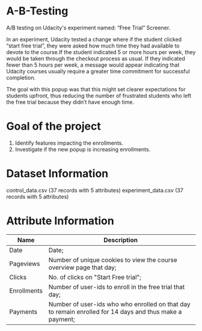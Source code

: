 # A-B-Testing
A/B testing on Udacity's experiment named: “Free Trial” Screener. 

In an experiment, Udacity tested a change where if the student clicked “start free trial”, they were asked how much time they had available to devote to the course.If the student indicated 5 or more hours per week, they would be taken through the checkout process as usual. If they indicated fewer than 5 hours per week, a message would appear indicating that Udacity courses usually require a greater time commitment for successful completion.

The goal with this popup was that this might set clearer expectations for students upfront, thus reducing the number of frustrated students who left the free trial because they didn’t have enough time.

# Goal of the project
1. Identify features impacting the enrollments.
2. Investigate if the new popup is increasing enrollments.

# Dataset Information
control_data.csv (37 records with 5 attributes)
experiment_data.csv (37 records with 5 attributes)

# Attribute Information
Name | Description
-----|-------------
Date|Date;
Pageviews|Number of unique cookies to view the course overview page that day;
Clicks|No. of clicks on "Start Free trial";
Enrollments|Number of user-ids to enroll in the free trial that day;
Payments|Number of user-ids who who enrolled on that day to remain enrolled for 14 days and thus make a payment;


